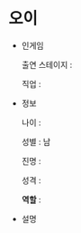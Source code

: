 # 오이

- 인게임
    
    출연 스테이지 : 
    
    직업 : 
    
- 정보
    
    나이 :
    
    성별 : 남
    
    진명 :
    
    성격 : 
    
    **역할** :
    
- 설명